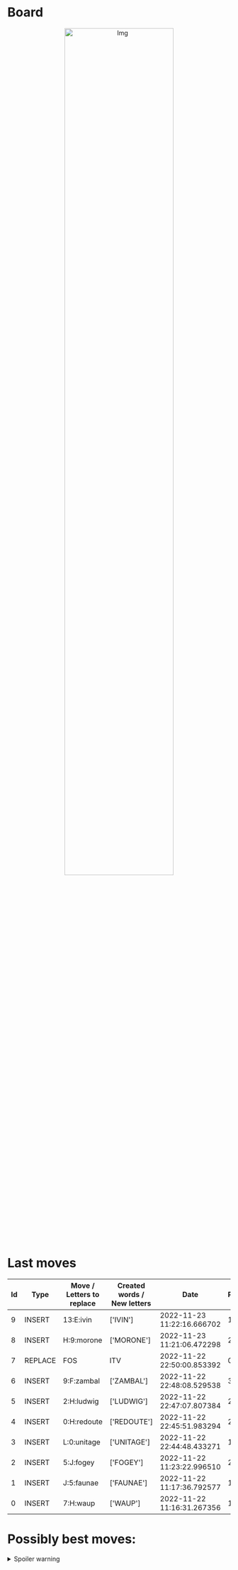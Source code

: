 
# Board

<p align="center">
<img src="https://raw.githubusercontent.com/radosz99/radosz99/main/board.png" width=70% alt="Img"/>
    </p>
    
# Last moves

| Id | Type | Move / Letters to replace | Created words / New letters | Date | Points | Player | 
| - | - | - | - | - | - | - |
|9| INSERT | 13:E:ivin | ['IVIN'] | 2022-11-23 11:22:16.666702 | 15 | Jerry |
|8| INSERT | H:9:morone | ['MORONE'] | 2022-11-23 11:21:06.472298 | 27 | Tom |
|7| REPLACE | FOS | ITV | 2022-11-22 22:50:00.853392 | 0 | Jerry |
|6| INSERT | 9:F:zambal | ['ZAMBAL'] | 2022-11-22 22:48:08.529538 | 39 | Tom |
|5| INSERT | 2:H:ludwig | ['LUDWIG'] | 2022-11-22 22:47:07.807384 | 24 | Jerry |
|4| INSERT | 0:H:redoute | ['REDOUTE'] | 2022-11-22 22:45:51.983294 | 24 | Tom |
|3| INSERT | L:0:unitage | ['UNITAGE'] | 2022-11-22 22:44:48.433271 | 18 | Jerry |
|2| INSERT | 5:J:fogey | ['FOGEY'] | 2022-11-22 11:23:22.996510 | 20 | Tom |
|1| INSERT | J:5:faunae | ['FAUNAE'] | 2022-11-22 11:17:36.792577 | 19 | Jerry |
|0| INSERT | 7:H:waup | ['WAUP'] | 2022-11-22 11:16:31.267356 | 18 | Tom |
# Possibly best moves:

<details>
  <summary>Spoiler warning</summary>
  
  | Id | Move | Issue title | Points | 
  | - | - | - | - |
|1| fE:10:saqib | scrabble&#124;move&#124;E:10:saqib | 32 |
|2| fN:0:eq | scrabble&#124;move&#124;N:0:eq | 22 |
|3| fE:10:sahib | scrabble&#124;move&#124;E:10:sahib | 20 |
|4| fF:12:qv | scrabble&#124;move&#124;F:12:qv | 14 |
|5| fE:10:shai | scrabble&#124;move&#124;E:10:shai | 14 |
|6| fE:10:nabis | scrabble&#124;move&#124;E:10:nabis | 14 |
|7| fE:10:sabin | scrabble&#124;move&#124;E:10:sabin | 14 |
|8| fE:10:basin | scrabble&#124;move&#124;E:10:basin | 14 |
|9| fE:10:basis | scrabble&#124;move&#124;E:10:basis | 14 |
|10| fE:10:absis | scrabble&#124;move&#124;E:10:absis | 14 |
</details>
    
